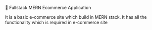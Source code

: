 🎈 Fullstack MERN Ecommerce Application

It is a basic e-commerce site which build in MERN stack. It has all the functionality which is required in e-commerce site
